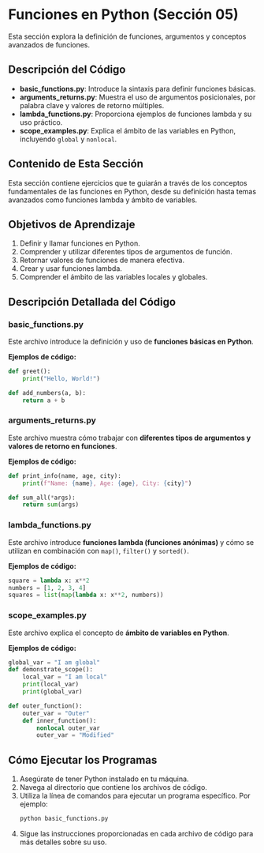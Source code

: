 # Funciones en Python (Sección 05)

Esta sección explora la definición de funciones, argumentos y conceptos avanzados de funciones.

## Descripción del Código

- **basic_functions.py**: Introduce la sintaxis para definir funciones básicas.
- **arguments_returns.py**: Muestra el uso de argumentos posicionales, por palabra clave y valores de retorno múltiples.
- **lambda_functions.py**: Proporciona ejemplos de funciones lambda y su uso práctico.
- **scope_examples.py**: Explica el ámbito de las variables en Python, incluyendo `global` y `nonlocal`.

## Contenido de Esta Sección

Esta sección contiene ejercicios que te guiarán a través de los conceptos fundamentales de las funciones en Python, desde su definición hasta temas avanzados como funciones lambda y ámbito de variables.

## Objetivos de Aprendizaje
1. Definir y llamar funciones en Python.
2. Comprender y utilizar diferentes tipos de argumentos de función.
3. Retornar valores de funciones de manera efectiva.
4. Crear y usar funciones lambda.
5. Comprender el ámbito de las variables locales y globales.

## Descripción Detallada del Código

### basic_functions.py
Este archivo introduce la definición y uso de **funciones básicas en Python**.

**Ejemplos de código:**
```python
def greet():
    print("Hello, World!")

def add_numbers(a, b):
    return a + b
```

### arguments_returns.py
Este archivo muestra cómo trabajar con **diferentes tipos de argumentos y valores de retorno en funciones**.

**Ejemplos de código:**
```python
def print_info(name, age, city):
    print(f"Name: {name}, Age: {age}, City: {city}")

def sum_all(*args):
    return sum(args)
```

### lambda_functions.py
Este archivo introduce **funciones lambda (funciones anónimas)** y cómo se utilizan en combinación con `map()`, `filter()` y `sorted()`.

**Ejemplos de código:**
```python
square = lambda x: x**2
numbers = [1, 2, 3, 4]
squares = list(map(lambda x: x**2, numbers))
```

### scope_examples.py
Este archivo explica el concepto de **ámbito de variables en Python**.

**Ejemplos de código:**
```python
global_var = "I am global"
def demonstrate_scope():
    local_var = "I am local"
    print(local_var)
    print(global_var)
```
```python
def outer_function():
    outer_var = "Outer"
    def inner_function():
        nonlocal outer_var
        outer_var = "Modified"
```

## Cómo Ejecutar los Programas

1. Asegúrate de tener Python instalado en tu máquina.
2. Navega al directorio que contiene los archivos de código.
3. Utiliza la línea de comandos para ejecutar un programa específico. Por ejemplo:
   ```bash
   python basic_functions.py
   ```
4. Sigue las instrucciones proporcionadas en cada archivo de código para más detalles sobre su uso.

